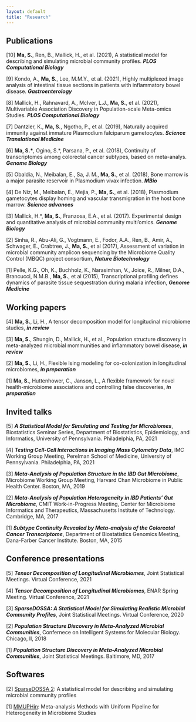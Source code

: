 ```yaml
---
layout: default
title: "Research"
---
```


## Publications

[10] **Ma, S.**, Ren, B., Mallick, H., et al. (2021), A statistical model for describing and simulating microbial community profiles. ***PLOS Computational Biology***

[9] Kondo, A., **Ma, S.**, Lee, M.M.Y., et al. (2021), Highly multiplexed image analysis of intestinal tissue sections in patients with inflammatory bowel disease. ***Gastroenterology*** 

[8] Mallick, H., Rahnavard, A., McIver, L.J., **Ma, S.**, et al. (2021), Multivariable Association Discovery in Population-scale Meta-omics Studies. ***PLOS Computational Biology*** 

[7] Dantzler, K., **Ma, S.**, Ngotho, P., et al. (2019), Naturally acquired immunity against immature Plasmodium falciparum gametocytes. ***Science Translational Medicine*** 

[6] **Ma, S.\***, Ogino, S.\*, Parsana, P., et al. (2018), Continuity of transcriptomes among colorectal cancer subtypes, based on meta-analys. ***Genome Biology***

[5] Obaldia, N., Meibalan, E., Sa, J. M., **Ma, S.**, et al. (2018), Bone marrow is a major parasite reservoir in Plasmodium vivax infection. ***MBio***

[4] De Niz, M., Meibalan, E., Mejia, P., **Ma, S.**, et al. (2018), Plasmodium gametocytes display homing and vascular transmigration in the host bone marrow. ***Science advances***

[3] Mallick, H.*, **Ma, S.**, Franzosa, E.A., et al. (2017). Experimental design and quantitative analysis of microbial community multi’omics. ***Genome Biology***

[2] Sinha, R., Abu-Ali, G., Vogtmann, E., Fodor, A.A., Ren, B., Amir, A., Schwager, E., Crabtree, J., **Ma, S.**, et al (2017), Assessment of variation in microbial community amplicon sequencing by the Microbiome Quality Control (MBQC) project consortium, ***Nature Biotechnology***

[1] Pelle, K.G., Oh, K., Buchholz, K., Narasimhan, V., Joice, R., Milner, D.A., Brancucci, N.M.B., **Ma, S.**, et al (2015), Transcriptional profiling defines dynamics of parasite tissue sequestration during malaria infection, ***Genome Medicine***

## Working papers

[4] **Ma, S.**, Li, H., A tensor decomposition model for longitudinal microbiome studies, ***in review***

[3] **Ma, S.**, Shungin, D., Mallick, H., et al., Population structure discovery in meta-analyzed microbial mommunities and inflammatory bowel disease, ***in review***

[2] **Ma, S.**, Li, H., Flexible Ising modeling for co-colonization in longitudinal microbiomes, ***in preparation***

[1] **Ma, S.**, Huttenhower, C., Janson, L., A flexible framework for novel health-microbiome associations and controlling false discoveries, ***in preparation***

## Invited talks

[5] ***A Statistical Model for Simulating and Testing for Microbiomes***, Biostatistics Seminar Series, Department of Biostatistics, Epidemiology, and Informatics, University of Pennsylvania. Philadelphia, PA, 2021

[4] ***Testing Cell-Cell Interactions in Imaging Mass Cytometry Data***, IMC Working Group Meeting, Perelman School of Medicine, University of Pennsylvania. Philadelphia, PA, 2021

[3] ***Meta-Analysis of Population Structure in the IBD Gut Microbiome***, Microbiome Working Group Meeting, Harvard Chan Microbiome in Public Health Center. Boston, MA, 2019

[2] ***Meta-Analysis of Population Heterogeneity in IBD Patients’ Gut Microbiome***, CMIT Work-in-Progress Meeting, Center for Microbiome Informatics and Therapeutics, Massachusetts Institute of Technology. Cambridge, MA, 2017

[1] ***Subtype Continuity Revealed by Meta-analysis of the Colorectal Cancer Transcriptome***, Department of Biostatistics Genomics Meeting, Dana-Farber Cancer Institute. Boston, MA, 2015

## Conference presentations

[5] ***Tensor Decomposition of Longitudinal Microbiomes***, Joint Statistical Meetings. Virtual Conference, 2021

[4] ***Tensor Decomposition of Longitudinal Microbiomes***, ENAR Spring Meeting. Virtual Conference, 2021

[3] ***SparseDOSSA: A Statistical Model for Simulating Realistic Microbial Community Profiles***, Joint Statistical Meetings. Virtual Conference, 2020

[2] ***Population Structure Discovery in Meta-Analyzed Microbial Communities***, Confernece on Intelligent Systems for Molecular Biology. Chicago, Il, 2018

[1] ***Population Structure Discovery in Meta-Analyzed Microbial Communities***, Joint Statistical Meetings. Baltimore, MD, 2017

## Softwares

[2] [SparseDOSSA 2](https://huttenhower.sph.harvard.edu/sparsedossa2/): A statistical model for describing and simulating microbial community profiles

[1] [MMUPHin](https://www.bioconductor.org/packages/release/bioc/html/MMUPHin.html): Meta-analysis Methods with Uniform Pipeline for Heterogeneity in Microbiome Studies
